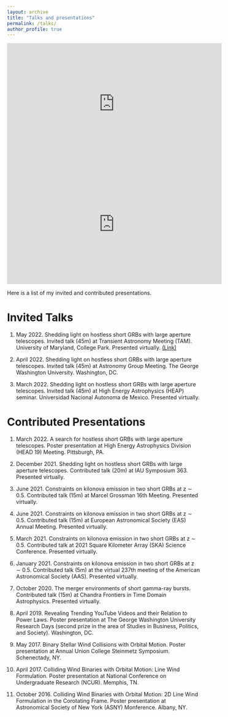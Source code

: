 ```yaml
---
layout: archive
title: "Talks and presentations"
permalink: /talks/
author_profile: true
---
```


<iframe width="560" height="315" src="https://www.youtube.com/embed/DONJrVuH_LU" title="YouTube video player" frameborder="0" allow="accelerometer; autoplay; clipboard-write; encrypted-media; gyroscope; picture-in-picture" allowfullscreen></iframe>

<iframe width="560" height="315" src="https://www.youtube.com/embed/-EoRJjhfEn8?start=3278" title="YouTube video player" frameborder="0" allow="accelerometer; autoplay; clipboard-write; encrypted-media; gyroscope; picture-in-picture" allowfullscreen></iframe>

Here is a list of my invited and contributed presentations.

Invited Talks
======
1. May 2022. Shedding light on hostless short GRBs with large aperture telescopes. Invited talk (45m) at Transient Astronomy Meeting (TAM). University of Maryland, College Park. Presented virtually. [(Link)](https://www.youtube.com/watch?v=DONJrVuH_LU)
    
2. April 2022. Shedding light on hostless short GRBs with large aperture telescopes. Invited talk (45m) at Astronomy Group Meeting. The George Washington University. Washington, DC.
    
3. March 2022. Shedding light on hostless short GRBs with large aperture telescopes. Invited talk (45m) at High Energy Astrophysics (HEAP) seminar. Universidad Nacional Autonoma de Mexico. Presented virtually. 

Contributed Presentations
======

1. March 2022. A search for hostless short GRBs with large aperture telescopes. Poster presentation at High Energy Astrophysics Division (HEAD 19) Meeting. Pittsburgh, PA. 

2. December 2021. Shedding light on hostless short GRBs with large aperture telescopes. Contributed talk (20m) at IAU Symposium 363. Presented virtually. 
    
3. June 2021. Constraints on kilonova emission in two short GRBs at z $\sim$ 0.5. Contributed talk (15m) at Marcel Grossman 16th Meeting. Presented virtually. 

4. June 2021. Constraints on kilonova emission in two short GRBs at z $\sim$ 0.5. Contributed talk (15m) at European Astronomical Society (EAS) Annual Meeting. Presented virtually. 

5. March 2021. Constraints on kilonova emission in two short GRBs at z $\sim$ 0.5. Contributed talk at 2021 Square Kilometer Array (SKA) Science Conference. Presented virtually.

6. January 2021. Constraints on kilonova emission in two short GRBs at z $\sim$ 0.5. Contributed talk (5m) at the virtual 237th meeting of the American Astronomical Society (AAS). Presented virtually.

7. October 2020. The merger environments of short gamma-ray bursts. Contributed talk (15m) at Chandra Frontiers in Time Domain Astrophysics. Presented virtually.

8. April 2019. Revealing Trending YouTube Videos and their Relation to Power Laws. Poster presentation at The George Washington University Research Days (second prize in the area of Studies in Business, Politics, and Society). Washington, DC.

9. May 2017. Binary Stellar Wind Collisions with Orbital Motion. Poster presentation at Annual Union College Steinmetz Symposium. Schenectady, NY.

10. April 2017. Colliding Wind Binaries with Orbital Motion: Line Wind Formulation. Poster presentation at National Conference on Undergraduate Research (NCUR). Memphis, TN.

11. October 2016. Colliding Wind Binaries with Orbital Motion: 2D Line Wind Formulation in the Corotating Frame. Poster presentation at Astronomical Society of New York (ASNY) Monference. Albany, NY.
